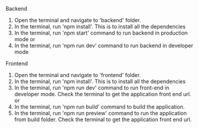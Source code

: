 Backend
1. Open the terminal and navigate to 'backend' folder.
2. In the terminal, run 'npm install'. This is to install all the dependencies
3. In the terminal, run 'npm start' command to run backend in production mode
or
3. In the terminal, run 'npm run dev' command to run backend in developer mode


Frontend
1. Open the terminal and navigate to 'frontend' folder.
2. In the terminal, run 'npm install'. This is to install all the dependencies
3. In the terminal, run 'npm run dev' command to run front-end in developer mode. Check the terminal to get the application front end url.
or
3. In the terminal, run 'npm run build' command to build the application.
4. In the terminal, run 'npm run preview' command to run the application from build folder. Check the terminal to get the application front end url.
